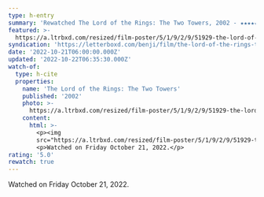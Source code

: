 ```yaml
---
type: h-entry
summary: 'Rewatched The Lord of the Rings: The Two Towers, 2002 - ★★★★★'
featured: >-
  https://a.ltrbxd.com/resized/film-poster/5/1/9/2/9/51929-the-lord-of-the-rings-the-two-towers-0-600-0-900-crop.jpg?v=9ef6c09783
syndication: 'https://letterboxd.com/benji/film/the-lord-of-the-rings-the-two-towers/3/'
date: '2022-10-21T06:00:00.000Z'
updated: '2022-10-22T06:35:30.000Z'
watch-of:
  type: h-cite
  properties:
    name: 'The Lord of the Rings: The Two Towers'
    published: '2002'
    photo: >-
      https://a.ltrbxd.com/resized/film-poster/5/1/9/2/9/51929-the-lord-of-the-rings-the-two-towers-0-600-0-900-crop.jpg?v=9ef6c09783
    content:
      html: >-
        <p><img
        src="https://a.ltrbxd.com/resized/film-poster/5/1/9/2/9/51929-the-lord-of-the-rings-the-two-towers-0-600-0-900-crop.jpg?v=9ef6c09783"/></p>
        <p>Watched on Friday October 21, 2022.</p>
rating: '5.0'
rewatch: true
---
```

Watched on Friday October 21, 2022.
